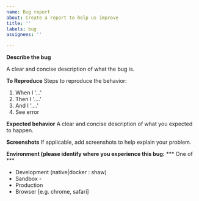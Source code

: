 ```yaml
---
name: Bug report
about: Create a report to help us improve
title: ''
labels: bug
assignees: ''

---
```


**Describe the bug**

A clear and concise description of what the bug is.

**To Reproduce**
Steps to reproduce the behavior:
1. When I  '...'
2. Then I '....'
3. And I '....'
4. See error

<provide a screenshot>

**Expected behavior**
A clear and concise description of what you expected to happen.

**Screenshots**
If applicable, add screenshots to help explain your problem.

**Environment (please identify where you experience this bug:**
*** One of ***
- Development (native|docker : shaw)
- Sandbox - <name>
- Production
- Browser [e.g. chrome, safari]
